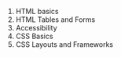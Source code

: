 1. HTML basics
2. HTML Tables and Forms
3. Accessibility
4. CSS Basics
5. CSS Layouts and Frameworks